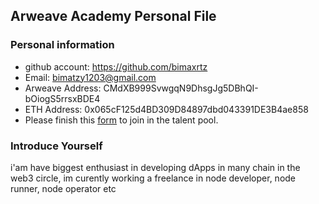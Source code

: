 ## Arweave Academy Personal File

### Personal information

- github account: https://github.com/bimaxrtz
- Email: bimatzy1203@gmail.com
- Arweave Address: CMdXB999SvwgqN9DhsgJg5DBhQI-bOiogS5rrsxBDE4
- ETH Address: 0x065cF125d4BD309D84897dbd043391DE3B4ae858
- Please finish this [form](https://docs.google.com/forms/d/e/1FAIpQLSfWA5fIIcBgmRppm3jNz5vmf9Mai_QMVil-2pO4r7YKn_Zhtw/viewform?usp=sf_link) to join in the talent pool.

### Introduce Yourself
 i'am have biggest enthusiast in developing dApps in many chain in the web3 circle, im curently working a freelance in node developer, node runner, node operator etc